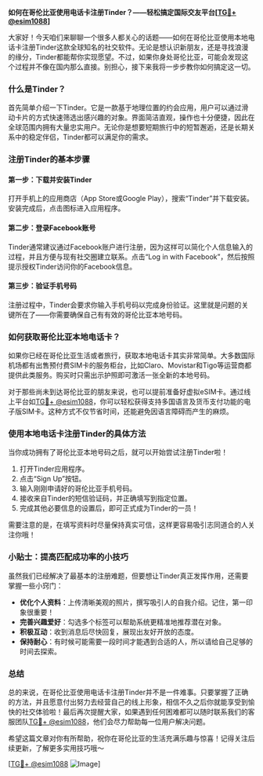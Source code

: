 **如何在哥伦比亚使用电话卡注册Tinder？——轻松搞定国际交友平台[[TG💪+ @esim1088](https://t.me/s/esim1088)]**

大家好！今天咱们来聊聊一个很多人都关心的话题——如何在哥伦比亚使用本地电话卡注册Tinder这款全球知名的社交软件。无论是想认识新朋友，还是寻找浪漫的缘分，Tinder都能帮你实现愿望。不过，如果你身处哥伦比亚，可能会发现这个过程并不像在国内那么直接。别担心，接下来我将一步步教你如何搞定这一切。

### 什么是Tinder？

首先简单介绍一下Tinder。它是一款基于地理位置的约会应用，用户可以通过滑动卡片的方式快速筛选出感兴趣的对象。界面简洁直观，操作也十分便捷，因此在全球范围内拥有大量忠实用户。无论你是想要短期旅行中的短暂邂逅，还是长期关系中的稳定伴侣，Tinder都可以满足你的需求。

### 注册Tinder的基本步骤

#### 第一步：下载并安装Tinder
打开手机上的应用商店（App Store或Google Play），搜索“Tinder”并下载安装。安装完成后，点击图标进入应用程序。

#### 第二步：登录Facebook账号
Tinder通常建议通过Facebook账户进行注册，因为这样可以简化个人信息输入的过程，并且方便与现有社交圈建立联系。点击“Log in with Facebook”，然后按照提示授权Tinder访问你的Facebook信息。

#### 第三步：验证手机号码
注册过程中，Tinder会要求你输入手机号码以完成身份验证。这里就是问题的关键所在了——你需要确保自己有有效的哥伦比亚本地号码。

### 如何获取哥伦比亚本地电话卡？

如果你已经在哥伦比亚生活或者旅行，获取本地电话卡其实非常简单。大多数国际机场都有出售预付费SIM卡的服务柜台，比如Claro、Movistar和Tigo等运营商都提供此类服务。购买时只需出示护照即可激活一张全新的本地号码。

对于那些尚未到达哥伦比亚的朋友来说，也可以提前准备好虚拟eSIM卡。通过线上平台如[TG💪+ @esim1088](https://t.me/s/esim1088)，你可以轻松获得支持多国语言及货币支付功能的电子版SIM卡。这种方式不仅节省时间，还能避免因语言障碍而产生的麻烦。

### 使用本地电话卡注册Tinder的具体方法

当你成功拥有了哥伦比亚本地号码之后，就可以开始尝试注册Tinder啦！

1. 打开Tinder应用程序。
2. 点击“Sign Up”按钮。
3. 输入刚刚申请好的哥伦比亚手机号码。
4. 接收来自Tinder的短信验证码，并正确填写到指定位置。
5. 完成其他必要信息的设置后，即可正式成为Tinder的一员！

需要注意的是，在填写资料时尽量保持真实可信，这样更容易吸引志同道合的人关注你哦！

### 小贴士：提高匹配成功率的小技巧

虽然我们已经解决了最基本的注册难题，但要想让Tinder真正发挥作用，还需要掌握一些小窍门：

- **优化个人资料**：上传清晰美观的照片，撰写吸引人的自我介绍。记住，第一印象很重要！
- **完善兴趣爱好**：勾选多个标签可以帮助系统更精准地推荐潜在对象。
- **积极互动**：收到消息后尽快回复，展现出友好开放的态度。
- **保持耐心**：有时候可能需要一段时间才能遇到合适的人，所以请给自己足够的时间去探索。

### 总结

总的来说，在哥伦比亚使用电话卡注册Tinder并不是一件难事。只要掌握了正确的方法，并且愿意付出努力去经营自己的线上形象，相信不久之后你就能享受到愉快的社交体验啦！最后再次提醒大家，如果遇到任何困难都可以随时联系我们的客服团队[TG💪+ @esim1088](https://t.me/s/esim1088)，他们会尽力帮助每一位用户解决问题。

希望这篇文章对你有所帮助，祝你在哥伦比亚的生活充满乐趣与惊喜！记得关注后续更新，了解更多实用技巧哦～

[[TG💪+ @esim1088](https://t.me/s/esim1088) ![Image](https://i.postimg.cc/4NQfJmqS/Snipaste-2025-05-13-00-14-12.png)]